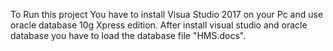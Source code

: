 
To Run this project You have to install Visua Studio 2017 on your Pc and use oracle database 10g Xpress edition.
After install visual studio and oracle database you have to load the database file "HMS.docs".
